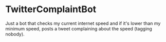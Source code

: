 # TwitterComplaintBot
Just a bot that checks my current internet speed and if it's lower than my minimum speed, posts a tweet complaining about the speed (tagging nobody).
